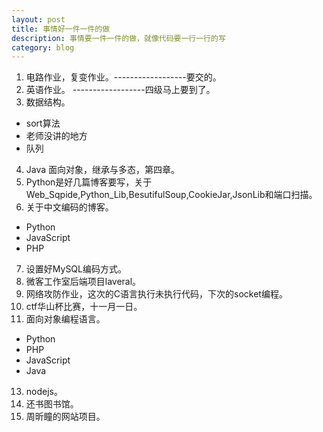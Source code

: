 ```yaml
---
layout: post
title: 事情好一件一件的做
description: 事情要一件一件的做，就像代码要一行一行的写
category: blog
---
```


1. 电路作业，复变作业。------------------要交的。
2. 英语作业。		------------------四级马上要到了。
3. 数据结构。  
 - sort算法  
 - 老师没讲的地方  
 - 队列  
4. Java 面向对象，继承与多态，第四章。
5. Python是好几篇博客要写，关于Web_Sqpide,Python_Lib,BesutifulSoup,CookieJar,JsonLib和端口扫描。
6. 关于中文编码的博客。  
 - Python  
 - JavaScript  
 - PHP  
7. 设置好MySQL编码方式。
8. 微客工作室后端项目laveral。
9. 网络攻防作业，这次的C语言执行未执行代码，下次的socket编程。
10. ctf华山杯比赛，十一月一日。
11. 面向对象编程语言。  
 - Python  
 - PHP  
 - JavaScript  
 - Java  
13. nodejs。
14. 还书图书馆。
15. 周昕瞳的网站项目。